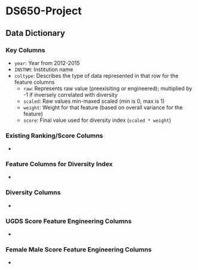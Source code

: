 # DS650-Project

## Data Dictionary

### Key Columns
- `year`: Year from 2012-2015
- `INSTNM`: Institution name
- `coltype`: Describes the type of data represented in that row for the feature columns
  - `raw`: Represents raw value (preexisiting or engineered); multiplied by -1 if inversely correlated with diversity
  - `scaled`: Raw values min-maxed scaled (min is 0, max is 1)
  - `weight`: Weight for that feature (based on overall variance for the feature)
  - `score`: Final value used for diversity index (`scaled * weight`)

### Existing Ranking/Score Columns
- 

### Feature Columns for Diversity Index
- 

### Diversity Columns
-

### UGDS Score Feature Engineering Columns
- 

### Female Male Score Feature Engineering Columns
- 
